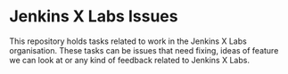 # Jenkins X Labs Issues

This repository holds tasks related to work in the Jenkins X Labs organisation.  These tasks can be issues that need fixing, ideas of feature we can look at or any kind of feedback related to Jenkins X Labs. 
